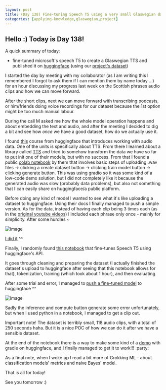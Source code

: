 ```yaml
---
layout: post
title: (Day 138) Fine-tuning Speech T5 using a very small Glaswegian dataset
categories: [applying-knowledge,glaswegian,project]
---
```


## Hello :) Today is Day 138!
A quick summary of today:
* fine-tuned microsoft's speech T5 to create a Glaswegian TTS and published it on [huggingface](https://huggingface.co/microsoft/speecht5_tts) (using our [project's dataset](https://huggingface.co/datasets/divakaivan/glaswegian_audio))

I started the day by meeting with my collaborator (as I am writing this I remembered I forgot to ask them if I can mention them by name today ...) for an hour discussing my progress last week on the Scottish phrases audio clips and how we can move forward.

After the short clips, next we can move forward with transcribing podcasts, or him/friends doing voice recordings for our dataset because the 1st option might be too much manual labour.  

During the call M asked me how the whole model operation happens and about embedding the text and audio, and after the meeting I decided to dig a bit and see how *once* we have a good dataset, how do we actually use it.

I found [this](https://huggingface.co/learn/audio-course/chapter0/introduction) course from huggingface that introduces working with audio data. One of the units is specifically about TTS. From there I learned about a library called [TTS](https://pypi.org/project/TTS/) and tried to somehow transform the data we have so far to put init one of their models, but with no success. From that I found a public [colab notebook](https://colab.research.google.com/drive/1GiI4_X724M8q2W-zZ-jXo7cWTV7RfaH-?usp=sharing#scrollTo=zd2xo_7a8wyj) by them that involves basic steps of uploading .wav files -> clicking a create dataset button -> clicking train model button -> clicking generate button. This was using gradio so it was some kind of a low-code demo solution, but I did not completely like it because the generated audio was slow (probably data problems), but also not something that I can easily share on huggingface/a public platform. 

Before doing any kind of model I wanted to see what it's like uploading a dataset to huggingface. Using their docs I finally managed to push a simple version. As for the data, instead of having each clip being 3 times each (as in the [original youtube videos](https://www.youtube.com/watch?v=LkWplv39-80&t=171s&pp=ygUSc2NvdHRpc2ggcGhyYXNlcyA1)) I included each phrase only once - mainly for simplicity. After some hurdles ~

![image](https://github.com/user-attachments/assets/e2b54524-8ff3-4580-bc67-c32e493b350f)

[I did it](https://huggingface.co/datasets/divakaivan/glaswegian_audio) ^^

Finally, I randomly found [this notebook](https://colab.research.google.com/drive/1i7I5pzBcU3WDFarDnzweIj4-sVVoIUFJ#scrollTo=wm7B3zxrumfF) that fine-tunes Speech T5 using huggingface's API.

It goes through cleaning and preparing the dataset (I actually finished the dataset's upload to huggingface after seeing that this notebook allows for that), tokenization, training (which took about 1 hour), and then evaluating. 

After some trial and error, I managed to [push a fine-tuned model](https://huggingface.co/divakaivan/glaswegian_tts) to huggingface ^^

![image](https://github.com/user-attachments/assets/132c9586-8ffe-48f5-a716-3181fd51cb1e)

Sadly the inference and compute button generate some error unfortunately, but when I used python in a notebook, I managed to get a clip out. 

Important note! The dataset is terribly small, 118 audio clips, with a total of 250 seconds haha. But it is a nice POC of how we can do it after we have a sensible dataset. 

At the end of the notebook there is a way to make some kind of a [demo](https://huggingface.co/spaces/divakaivan/glaswegian-tts-demo) with gradle on huggingface, and I finally managed to get it to work!!! :party:

As a final note, when I woke up I read a bit more of Grokking ML - about classification models' metrics and naive Bayes' model.



That is all for today!

See you tomorrow :) 
